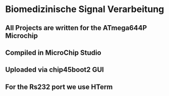 # Biomedizinische Signal Verarbeitung

## All Projects are written for the ATmega644P Microchip

## Compiled in MicroChip Studio

## Uploaded via chip45boot2 GUI

## For the Rs232 port we use HTerm
